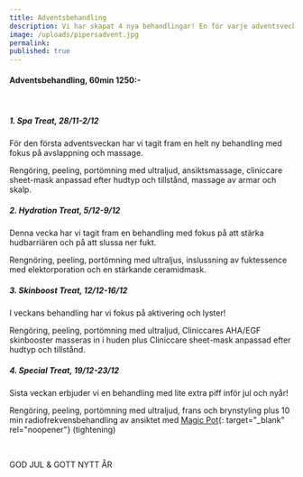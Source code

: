 ```yaml
---
title: Adventsbehandling
description: Vi har skapat 4 nya behandlingar! En för varje adventsvecka
image: /uploads/pipersadvent.jpg
permalink:
published: true
---
```

#### Adventsbehandling, 60min 1250:-

&nbsp;

##### 1\. Spa Treat, 28/11-2/12

För den första adventsveckan har vi tagit fram en helt ny behandling med fokus p&aring; avslappning och massage.

Rengöring, peeling, portömning med ultraljud, ansiktsmassage, cliniccare sheet-mask anpassad efter hudtyp och tillst&aring;nd, massage av armar och skalp.

##### 2\. Hydration Treat, 5/12-9/12

Denna vecka har vi tagit fram en behandling med fokus p&aring; att stärka hudbarriären och p&aring; att slussa ner fukt.

Rengnöring, peeling, portömning med ultraljus, inslussning av fuktessence med elektorporation och en stärkande ceramidmask.

##### 3\. Skinboost Treat, 12/12-16/12

I veckans behandling har vi fokus p&aring; aktivering och lyster\!

Rengöring, peeling, portömning med ultraljud, Cliniccares AHA/EGF skinbooster masseras in i huden plus Cliniccare sheet-mask anpassad efter hudtyp och tillst&aring;nd.

##### 4\. Special Treat, 19/12-23/12

Sista veckan erbjuder vi en behandling med lite extra piff inför jul och ny&aring;r\!

Rengöring, peeling, portömning med ultraljud, frans och brynstyling plus 10 min radiofrekvensbehandling av ansiktet med [Magic Pot](/behandlingar/cliniccare-plus-1750/){: target="_blank" rel="noopener"} (tightening)

&nbsp;

GOD JUL & GOTT NYTT ÅR